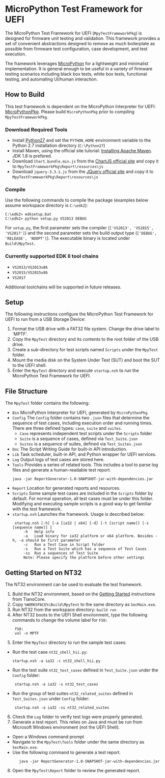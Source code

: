 # MicroPython Test Framework for UEFI

The MicroPython Test Framework for UEFI (`MpyTestFrameworkPkg`) is designed for firmware unit testing and validation. This framework provides a set of convenient abstractions designed to remove as much boilerplate as possible from firmware test configuration, case development, and test execution.

The framework leverages [MicroPython](https://micropython.org) for a lightweight and minimalist implementation. It is general enough to be useful in a variety of firmware testing scenarios including black box tests, white box tests, functional testing, and automating UI/human interaction.

## How to Build

This test framework is dependent on the MicroPython Interpreter for UEFI: [MicroPythonPkg](..\MicroPythonPkg). Please build `MicroPythonPkg` prior to compiling `MpyTestFrameworkPkg`.

### Download Required Tools
 * Install [Python27](https://www.python.org/) and set the `PYTHON_HOME` environment variable to the Python 2.7 installation directory (`C:\Python27`)
 * Install Maven, using the official site tutorial: [Installing Apache Maven](https://maven.apache.org/install.html). JDK 1.8 is prefered.
 * Download `Chart.bundle.min.js` from the [ChartJS official site](https://github.com/chartjs/Chart.js/releases) and copy it to ```MpyTestFrameworkPkg\Report\resources\js```
 * Download `jquery-3.3.1.js` from the [JQuery official site](https://jquery.com/download/) and copy it to ```MpyTestFrameworkPkg\Report\resources\js```

### Compile

Use the following commands to compile the package
(examples below assume workspace directory is `C:\edk2`):

 ```
 C:\edk2> edksetup.bat
 C:\edk2> python setup.py VS2013 DEBUG
 ```
 For `setup.py`, the first parameter sets the compiler (`['VS2013', 'VS2015', 'VS2017']`) and the second parameter sets the build output type (`['DEBUG', 'RELEASE', 'NOOPT']`).
 The executable binary is located under `Build\MpyTest`.

### Currently supported EDK II tool chains

* `VS2013/VS2013x86`
* `VS2015/VS2015x86`
* `VS2017`

Additional toolchains will be supported in future releases.

## Setup

The following instructions configure the MicroPython Test Framework for UEFI to run from a USB Storage Device:

 1. Format the USB drive with a FAT32 file system. Change the drive label to 'MPTF'.
 2. Copy the `MpyTest` directory and its contents to the root folder of the USB drive.
 3. Create a sub-directory for test scripts named `Scripts` under the `MpyTest` folder.
 4. Mount the media disk on the System Under Test (SUT) and boot the SUT to the UEFI shell.
 5. Enter the `MpyTest` directory and execute `startup.nsh` to run the MicroPython Test Framework for UEFI.

## File Structure

The `MpyTest` folder contains the following:

 * `Bin`
   MicroPython Interpreter for UEFI, generated by `MicroPythonPkg`
 * `Config`
   The `Config` folder contains two `.json` files that determine the sequence of test cases, including execution order and running times. There are three defined types: `case`, `suite` and `suites`.
   * `Case` represents independent test scripts under the `Scripts` folder
   * `Suite` is a sequence of cases, defined via `Test_Suite.json`
   * `Suites` is a sequence of suites, defined via `Test_Suites.json`
 * `Doc`
   The Script Writing Guide for built-in API introduction.
 * `Lib`
   Task scheduler, built-in API, and Python wrapper for UEFI services.
 * `Log`
   Output logs of test cases are stored here.
 * `Tools`
   Provides a series of related tools. This includes a tool to parse log files and generate a human-readable test report.
   ```
   java -jar ReportGenerator-1.0-SNAPSHOT-jar-with-dependencies.jar
   ```
 * `Report`
   Location for generated reports and resources.
 * `Scripts`
   Some sample test cases are included in the `Scripts` folder by default. For normal operation, all test cases must be under this folder. Modifying and executing sample scripts is a good way to get familiar with the test framework.
* `startup.nsh`
   Launches the framework. Usage is described below:  
   ```
    startup.nsh [-h] [-a [ia32 | x64] [-d] [-t [script name]] [-s [sequence name]] ]
        -h   Help info
        -a   Load binary for ia32 platform or x64 platform. Besides -h, -a should be first parameter
        -c   Run a Test Case in Script folder
        -s   Run a Test Suite which has a sequence of Test Cases
        -ss  Run a sequences of Test Suite
        Note: Please specify the platform before other settings
    ```

## Getting Started on NT32

The NT32 environment can be used to evaluate the test framework.

1. Build the NT32 environment, based on the [Getting Started](https://github.com/tianocore/tianocore.githubio/wiki/Getting-Started-with-EDK-II) instructions from TianoCore.
2. Copy `%WORKSPACE%\Build\MpyTest` to the same directory as `SecMain.exe`.
3. Run NT32 from the workspace directory: `build run`
4. After NT32 boots to the UEFI Shell environment, type the following commands to change the volume label for `FS0:`
    ```
     fS0:
     vol -n MPTF
    ```
5. Enter the `MpyTest` directory to run the sample test cases:
  * Run the test case `nt32_shell_hii.py`:
      ```
      startup.nsh -a ia32 -c nt32_shell_hii.py
      ```
  * Run the test suite `nt32_test_cases` defined in `Test_Suite.json` under the `Config` folder:
     ```
      startup.nsh -a ia32 -s nt32_test_cases
     ```
  * Run the group of test suites `nt32_related_suites` defined in `Test_Suites.json` under `Config` folder:
     ```
      startup.nsh -a ia32 -ss nt32_related_suites
     ```
6. Check the `Log` folder to verify test logs were properly generated.
7. Generate a test report. This relies on Java and must be run from Microsoft Windows environment (not the UEFI Shell).
  * Open a Windows command prompt
  * Navigate to the `MpyTest\Tools` folder under the same directory as `SecMain.exe`.
  * Use the following command to generate a test report.
    ```
       java -jar ReportGenerator-1.0-SNAPSHOT-jar-with-dependencies.jar
    ```
 8. Open the `MpyTest\Report` folder to review the generated report.
